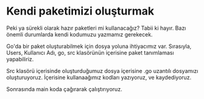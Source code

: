 # Kendi paketimizi oluşturmak

Peki ya sürekli olarak hazır paketleri mi kullanacağız? Tabii ki hayır. Bazı önemli durumlarda kendi kodumuzu yazmamız gerekecek.

Go'da bir paket oluşturabilmek için dosya yoluna ihtiyacımız var. Sırasıyla, Users, Kullanıcı Adı, go, src klasörünün içerisine paket tanımlaması yapabiliriz.

Src klasörü içerisinde oluşturduğumuz dosya içerisine .go uzantılı dosyamızı oluşturuyoruz. İçerisine kullanaağımız kodları yazıyoruz, ve kaydediyoruz.

Sonrasında main koda çağırarak çalıştırıyoruz.
